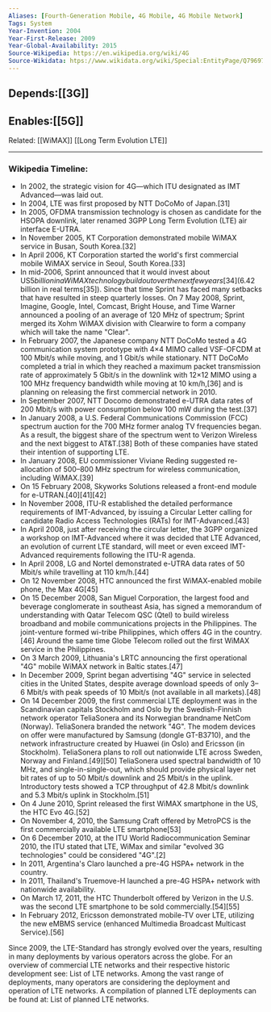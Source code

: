 ```yaml
---
Aliases: [Fourth-Generation Mobile, 4G Mobile, 4G Mobile Network]
Tags: System
Year-Invention: 2004
Year-First-Release: 2009
Year-Global-Availability: 2015
Source-Wikipedia: https://en.wikipedia.org/wiki/4G
Source-Wikidata: htps://www.wikidata.org/wiki/Special:EntityPage/Q79697
---
```


Depends:[[3G]]
-
Enables:[[5G]]
-
Related:
[[WiMAX]]
[[Long Term Evolution LTE]]



---

### Wikipedia Timeline:
- In 2002, the strategic vision for 4G—which ITU designated as IMT Advanced—was laid out.
- In 2004, LTE was first proposed by NTT DoCoMo of Japan.[31]
- In 2005, OFDMA transmission technology is chosen as candidate for the HSOPA downlink, later renamed 3GPP Long Term Evolution (LTE) air interface E-UTRA.
- In November 2005, KT Corporation demonstrated mobile WiMAX service in Busan, South Korea.[32]
- In April 2006, KT Corporation started the world's first commercial mobile WiMAX service in Seoul, South Korea.[33]
- In mid-2006, Sprint announced that it would invest about US$5 billion in a WiMAX technology buildout over the next few years[34] ($6.42 billion in real terms[35]). Since that time Sprint has faced many setbacks that have resulted in steep quarterly losses. On 7 May 2008, Sprint, Imagine, Google, Intel, Comcast, Bright House, and Time Warner announced a pooling of an average of 120 MHz of spectrum; Sprint merged its Xohm WiMAX division with Clearwire to form a company which will take the name "Clear".
- In February 2007, the Japanese company NTT DoCoMo tested a 4G communication system prototype with 4×4 MIMO called VSF-OFCDM at 100 Mbit/s while moving, and 1 Gbit/s while stationary. NTT DoCoMo completed a trial in which they reached a maximum packet transmission rate of approximately 5 Gbit/s in the downlink with 12×12 MIMO using a 100 MHz frequency bandwidth while moving at 10 km/h,[36] and is planning on releasing the first commercial network in 2010.
- In September 2007, NTT Docomo demonstrated e-UTRA data rates of 200 Mbit/s with power consumption below 100 mW during the test.[37]
- In January 2008, a U.S. Federal Communications Commission (FCC) spectrum auction for the 700 MHz former analog TV frequencies began. As a result, the biggest share of the spectrum went to Verizon Wireless and the next biggest to AT&T.[38] Both of these companies have stated their intention of supporting LTE.
- In January 2008, EU commissioner Viviane Reding suggested re-allocation of 500–800 MHz spectrum for wireless communication, including WiMAX.[39]
- On 15 February 2008, Skyworks Solutions released a front-end module for e-UTRAN.[40][41][42]
- In November 2008, ITU-R established the detailed performance requirements of IMT-Advanced, by issuing a Circular Letter calling for candidate Radio Access Technologies (RATs) for IMT-Advanced.[43]
- In April 2008, just after receiving the circular letter, the 3GPP organized a workshop on IMT-Advanced where it was decided that LTE Advanced, an evolution of current LTE standard, will meet or even exceed IMT-Advanced requirements following the ITU-R agenda.
- In April 2008, LG and Nortel demonstrated e-UTRA data rates of 50 Mbit/s while travelling at 110 km/h.[44]
- On 12 November 2008, HTC announced the first WiMAX-enabled mobile phone, the Max 4G[45]
- On 15 December 2008, San Miguel Corporation, the largest food and beverage conglomerate in southeast Asia, has signed a memorandum of understanding with Qatar Telecom QSC (Qtel) to build wireless broadband and mobile communications projects in the Philippines. The joint-venture formed wi-tribe Philippines, which offers 4G in the country.[46] Around the same time Globe Telecom rolled out the first WiMAX service in the Philippines.
- On 3 March 2009, Lithuania's LRTC announcing the first operational "4G" mobile WiMAX network in Baltic states.[47]
- In December 2009, Sprint began advertising "4G" service in selected cities in the United States, despite average download speeds of only 3–6 Mbit/s with peak speeds of 10 Mbit/s (not available in all markets).[48]
- On 14 December 2009, the first commercial LTE deployment was in the Scandinavian capitals Stockholm and Oslo by the Swedish-Finnish network operator TeliaSonera and its Norwegian brandname NetCom (Norway). TeliaSonera branded the network "4G". The modem devices on offer were manufactured by Samsung (dongle GT-B3710), and the network infrastructure created by Huawei (in Oslo) and Ericsson (in Stockholm). TeliaSonera plans to roll out nationwide LTE across Sweden, Norway and Finland.[49][50] TeliaSonera used spectral bandwidth of 10 MHz, and single-in-single-out, which should provide physical layer net bit rates of up to 50 Mbit/s downlink and 25 Mbit/s in the uplink. Introductory tests showed a TCP throughput of 42.8 Mbit/s downlink and 5.3 Mbit/s uplink in Stockholm.[51]
- On 4 June 2010, Sprint released the first WiMAX smartphone in the US, the HTC Evo 4G.[52]
- On November 4, 2010, the Samsung Craft offered by MetroPCS is the first commercially available LTE smartphone[53]
- On 6 December 2010, at the ITU World Radiocommunication Seminar 2010, the ITU stated that LTE, WiMax and similar "evolved 3G technologies" could be considered "4G".[2]
- In 2011, Argentina's Claro launched a pre-4G HSPA+ network in the country.
- In 2011, Thailand's Truemove-H launched a pre-4G HSPA+ network with nationwide availability.
- On March 17, 2011, the HTC Thunderbolt offered by Verizon in the U.S. was the second LTE smartphone to be sold commercially.[54][55]
- In February 2012, Ericsson demonstrated mobile-TV over LTE, utilizing the new eMBMS service (enhanced Multimedia Broadcast Multicast Service).[56]

Since 2009, the LTE-Standard has strongly evolved over the years, resulting in many deployments by various operators across the globe. For an overview of commercial LTE networks and their respective historic development see: List of LTE networks. Among the vast range of deployments, many operators are considering the deployment and operation of LTE networks. A compilation of planned LTE deployments can be found at: List of planned LTE networks. 